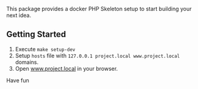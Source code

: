 This package provides a docker PHP Skeleton setup to start building your next idea.

## Getting Started
1. Execute `make setup-dev`
2. Setup `hosts` file with `127.0.0.1 project.local www.project.local` domains.
3. Open www.project.local in your browser.

Have fun